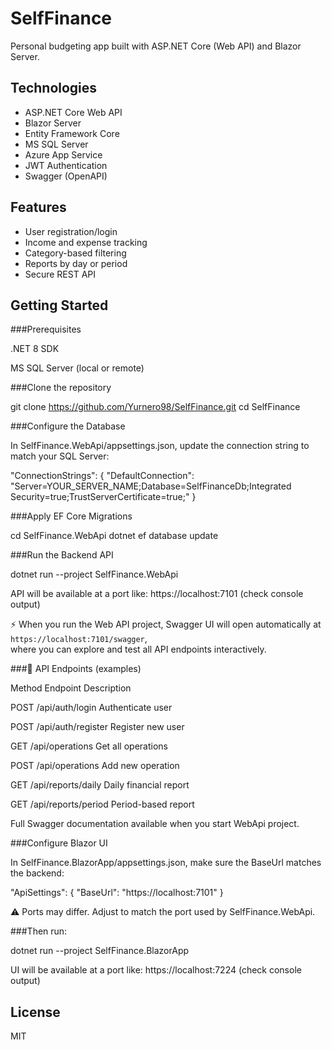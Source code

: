 # SelfFinance

Personal budgeting app built with ASP.NET Core (Web API) and Blazor Server.

## Technologies
- ASP.NET Core Web API
- Blazor Server
- Entity Framework Core
- MS SQL Server
- Azure App Service
- JWT Authentication
- Swagger (OpenAPI)

## Features
- User registration/login
- Income and expense tracking
- Category-based filtering
- Reports by day or period
- Secure REST API

## Getting Started

###Prerequisites

.NET 8 SDK

MS SQL Server (local or remote)

###Clone the repository

git clone https://github.com/Yurnero98/SelfFinance.git
cd SelfFinance

###Configure the Database

In SelfFinance.WebApi/appsettings.json, update the connection string to match your SQL Server:

"ConnectionStrings": {
  "DefaultConnection": "Server=YOUR_SERVER_NAME;Database=SelfFinanceDb;Integrated Security=true;TrustServerCertificate=true;"
}

###Apply EF Core Migrations

cd SelfFinance.WebApi
 dotnet ef database update

###Run the Backend API

dotnet run --project SelfFinance.WebApi

API will be available at a port like: https://localhost:7101 (check console output)

⚡ When you run the Web API project, Swagger UI will open automatically at `https://localhost:7101/swagger`,  
where you can explore and test all API endpoints interactively.

###📡 API Endpoints (examples)

Method       Endpoint               Description

POST         /api/auth/login        Authenticate user

POST         /api/auth/register     Register new user

GET          /api/operations        Get all operations

POST         /api/operations        Add new operation

GET          /api/reports/daily     Daily financial report

GET          /api/reports/period    Period-based report

Full Swagger documentation available when you start WebApi project.

###Configure Blazor UI

In SelfFinance.BlazorApp/appsettings.json, make sure the BaseUrl matches the backend:

"ApiSettings": {
  "BaseUrl": "https://localhost:7101"
}

⚠️ Ports may differ. Adjust to match the port used by SelfFinance.WebApi.

###Then run:

dotnet run --project SelfFinance.BlazorApp

UI will be available at a port like: https://localhost:7224 (check console output)


## License
MIT
